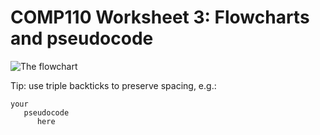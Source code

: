 # COMP110 Worksheet 3: Flowcharts and pseudocode

![The flowchart](https://raw.githubusercontent.com/JD233113/comp110-worksheet-3/master/flowchart.PNG)

Tip: use triple backticks to preserve spacing, e.g.:

```
your
   pseudocode
      here
```
